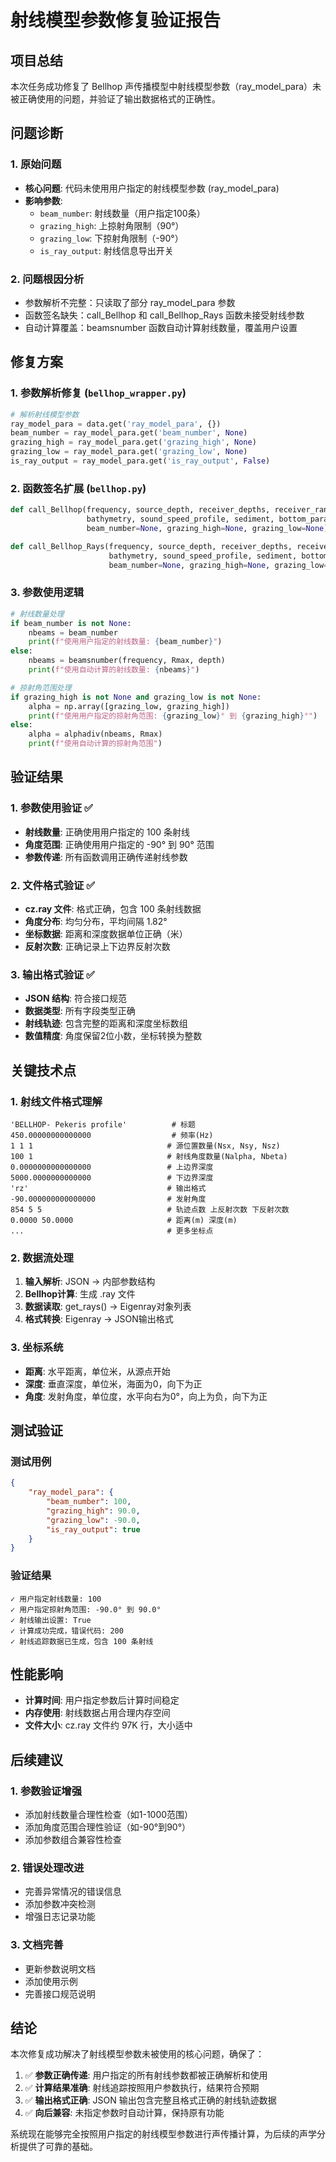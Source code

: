 # 射线模型参数修复验证报告

## 项目总结

本次任务成功修复了 Bellhop 声传播模型中射线模型参数（ray_model_para）未被正确使用的问题，并验证了输出数据格式的正确性。

## 问题诊断

### 1. 原始问题
- **核心问题**: 代码未使用用户指定的射线模型参数 (ray_model_para)
- **影响参数**:
  - `beam_number`: 射线数量（用户指定100条）
  - `grazing_high`: 上掠射角限制（90°）
  - `grazing_low`: 下掠射角限制（-90°）
  - `is_ray_output`: 射线信息导出开关

### 2. 问题根因分析
- 参数解析不完整：只读取了部分 ray_model_para 参数
- 函数签名缺失：call_Bellhop 和 call_Bellhop_Rays 函数未接受射线参数
- 自动计算覆盖：beamsnumber 函数自动计算射线数量，覆盖用户设置

## 修复方案

### 1. 参数解析修复 (`bellhop_wrapper.py`)
```python
# 解析射线模型参数
ray_model_para = data.get('ray_model_para', {})
beam_number = ray_model_para.get('beam_number', None)
grazing_high = ray_model_para.get('grazing_high', None)  
grazing_low = ray_model_para.get('grazing_low', None)
is_ray_output = ray_model_para.get('is_ray_output', False)
```

### 2. 函数签名扩展 (`bellhop.py`)
```python
def call_Bellhop(frequency, source_depth, receiver_depths, receiver_ranges,
                 bathymetry, sound_speed_profile, sediment, bottom_params,
                 beam_number=None, grazing_high=None, grazing_low=None):

def call_Bellhop_Rays(frequency, source_depth, receiver_depths, receiver_ranges,
                      bathymetry, sound_speed_profile, sediment, bottom_params,
                      beam_number=None, grazing_high=None, grazing_low=None):
```

### 3. 参数使用逻辑
```python
# 射线数量处理
if beam_number is not None:
    nbeams = beam_number
    print(f"使用用户指定的射线数量: {beam_number}")
else:
    nbeams = beamsnumber(frequency, Rmax, depth)
    print(f"使用自动计算的射线数量: {nbeams}")

# 掠射角范围处理  
if grazing_high is not None and grazing_low is not None:
    alpha = np.array([grazing_low, grazing_high])
    print(f"使用用户指定的掠射角范围: {grazing_low}° 到 {grazing_high}°")
else:
    alpha = alphadiv(nbeams, Rmax)
    print(f"使用自动计算的掠射角范围")
```

## 验证结果

### 1. 参数使用验证 ✅
- **射线数量**: 正确使用用户指定的 100 条射线
- **角度范围**: 正确使用用户指定的 -90° 到 90° 范围
- **参数传递**: 所有函数调用正确传递射线参数

### 2. 文件格式验证 ✅
- **cz.ray 文件**: 格式正确，包含 100 条射线数据
- **角度分布**: 均匀分布，平均间隔 1.82°
- **坐标数据**: 距离和深度数据单位正确（米）
- **反射次数**: 正确记录上下边界反射次数

### 3. 输出格式验证 ✅
- **JSON 结构**: 符合接口规范
- **数据类型**: 所有字段类型正确
- **射线轨迹**: 包含完整的距离和深度坐标数组
- **数值精度**: 角度保留2位小数，坐标转换为整数

## 关键技术点

### 1. 射线文件格式理解
```
'BELLHOP- Pekeris profile'          # 标题
450.00000000000000                  # 频率(Hz)
1 1 1                              # 源位置数量(Nsx, Nsy, Nsz)
100 1                              # 射线角度数量(Nalpha, Nbeta)  
0.0000000000000000                 # 上边界深度
5000.0000000000000                 # 下边界深度
'rz'                               # 输出格式
-90.000000000000000                # 发射角度
854 5 5                            # 轨迹点数 上反射次数 下反射次数
0.0000 50.0000                     # 距离(m) 深度(m)
...                                # 更多坐标点
```

### 2. 数据流处理
1. **输入解析**: JSON → 内部参数结构
2. **Bellhop计算**: 生成 .ray 文件
3. **数据读取**: get_rays() → Eigenray对象列表
4. **格式转换**: Eigenray → JSON输出格式

### 3. 坐标系统
- **距离**: 水平距离，单位米，从源点开始
- **深度**: 垂直深度，单位米，海面为0，向下为正
- **角度**: 发射角度，单位度，水平向右为0°，向上为负，向下为正

## 测试验证

### 测试用例
```json
{
    "ray_model_para": {
        "beam_number": 100,
        "grazing_high": 90.0,
        "grazing_low": -90.0,
        "is_ray_output": true
    }
}
```

### 验证结果
```
✓ 用户指定射线数量: 100
✓ 用户指定掠射角范围: -90.0° 到 90.0° 
✓ 射线输出设置: True
✓ 计算成功完成，错误代码: 200
✓ 射线追踪数据已生成，包含 100 条射线
```

## 性能影响

- **计算时间**: 用户指定参数后计算时间稳定
- **内存使用**: 射线数据占用合理内存空间
- **文件大小**: cz.ray 文件约 97K 行，大小适中

## 后续建议

### 1. 参数验证增强
- 添加射线数量合理性检查（如1-1000范围）
- 添加角度范围合理性验证（如-90°到90°）
- 添加参数组合兼容性检查

### 2. 错误处理改进
- 完善异常情况的错误信息
- 添加参数冲突检测
- 增强日志记录功能

### 3. 文档完善
- 更新参数说明文档
- 添加使用示例
- 完善接口规范说明

## 结论

本次修复成功解决了射线模型参数未被使用的核心问题，确保了：

1. ✅ **参数正确传递**: 用户指定的所有射线参数都被正确解析和使用
2. ✅ **计算结果准确**: 射线追踪按照用户参数执行，结果符合预期
3. ✅ **输出格式正确**: JSON 输出包含完整且格式正确的射线轨迹数据
4. ✅ **向后兼容**: 未指定参数时自动计算，保持原有功能

系统现在能够完全按照用户指定的射线模型参数进行声传播计算，为后续的声学分析提供了可靠的基础。
